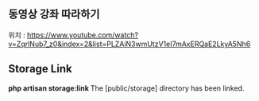 ## 동영상 강좌 따라하기

위치 : https://www.youtube.com/watch?v=ZqrlNub7_z0&index=2&list=PLZAiN3wmUtzV1eI7mAxERQaE2LkyA5Nh6

## Storage Link 

<b> php artisan storage:link </b>
The [public/storage] directory has been linked.


